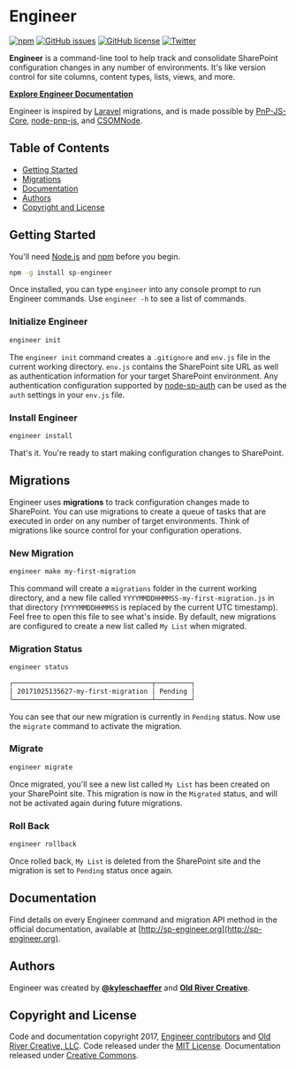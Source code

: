 # Engineer

[![npm](https://img.shields.io/npm/v/sp-engineer.svg?style=flat-square)](https://www.npmjs.com/package/sp-engineer) [![GitHub issues](https://img.shields.io/github/issues/oldrivercreative/engineer.svg?style=flat-square)](https://github.com/oldrivercreative/engineer/issues) [![GitHub license](https://img.shields.io/github/license/oldrivercreative/engineer.svg?style=flat-square)](https://github.com/oldrivercreative/engineer/blob/master/LICENSE) [![Twitter](https://img.shields.io/twitter/url/https/github.com/oldrivercreative/engineer.svg?style=social&style=flat-square)](https://twitter.com/intent/tweet?text=Wow:&url=https%3A%2F%2Fgithub.com%2Foldrivercreative%2Fengineer)

**Engineer** is a command-line tool to help track and consolidate SharePoint configuration changes in any number of environments. It's like version control for site columns, content types, lists, views, and more.

**[Explore Engineer Documentation](http://sp-engineer.org)**

Engineer is inspired by [Laravel](https://laravel.com) migrations, and is made possible by [PnP-JS-Core](https://github.com/SharePoint/PnP-JS-Core), [node-pnp-js](https://github.com/s-KaiNet/node-pnp-js), and [CSOMNode](https://github.com/vgrem/CSOMNode).

## Table of Contents
- [Getting Started](#getting-started)
- [Migrations](#migrations)
- [Documentation](#documentation)
- [Authors](#authors)
- [Copyright and License](#copyright-and-license)

## Getting Started

You'll need [Node.js](https://nodejs.org) and [npm](https://www.npmjs.com) before you begin.

```sh
npm -g install sp-engineer
```

Once installed, you can type `engineer` into any console prompt to run Engineer commands. Use `engineer -h` to see a list of commands.

### Initialize Engineer

```sh
engineer init
```

The `engineer init` command creates a `.gitignore` and `env.js` file in the current working directory. `env.js` contains the SharePoint site URL as well as authentication information for your target SharePoint environment. Any authentication configuration supported by [node-sp-auth](https://github.com/s-KaiNet/node-sp-auth) can be used as the `auth` settings in your `env.js` file.

### Install Engineer

```sh
engineer install
```

That's it. You're ready to start making configuration changes to SharePoint.

## Migrations

Engineer uses **migrations** to track configuration changes made to SharePoint. You can use migrations to create a queue of tasks that are executed in order on any number of target environments. Think of migrations like source control for your configuration operations.

### New Migration

```sh
engineer make my-first-migration
```

This command will create a `migrations` folder in the current working directory, and a new file called `YYYYMMDDHHMMSS-my-first-migration.js` in that directory (`YYYYMMDDHHMMSS` is replaced by the current UTC timestamp). Feel free to open this file to see what's inside. By default, new migrations are configured to create a new list called `My List` when migrated.

### Migration Status

```sh
engineer status

┌───────────────────────────────────┬─────────┐
│ 20171025135627-my-first-migration │ Pending │
└───────────────────────────────────┴─────────┘
```

You can see that our new migration is currently in `Pending` status. Now use the `migrate` command to activate the migration.

### Migrate

```sh
engineer migrate
```

Once migrated, you'll see a new list called `My List` has been created on your SharePoint site. This migration is now in the `Migrated` status, and will not be activated again during future migrations.

### Roll Back

```sh
engineer rollback
```

Once rolled back, `My List` is deleted from the SharePoint site and the migration is set to `Pending` status once again.

## Documentation

Find details on every Engineer command and migration API method in the official documentation, available at [http://sp-engineer.org](http://sp-engineer.org).

## Authors

Engineer was created by **[@kyleschaeffer](https://twitter.com/kyleschaeffer)** and **[Old River Creative](https://oldrivercreative.com)**.

## Copyright and License

Code and documentation copyright 2017, [Engineer contributors](https://github.com/oldrivercreative/engineer/graphs/contributors) and [Old River Creative, LLC](https://oldrivercreative.com). Code released under the [MIT License](https://github.com/oldrivercreative/engineer/blob/master/LICENSE). Documentation released under [Creative Commons](https://github.com/oldrivercreative/engineer/blob/docs/LICENSE).
